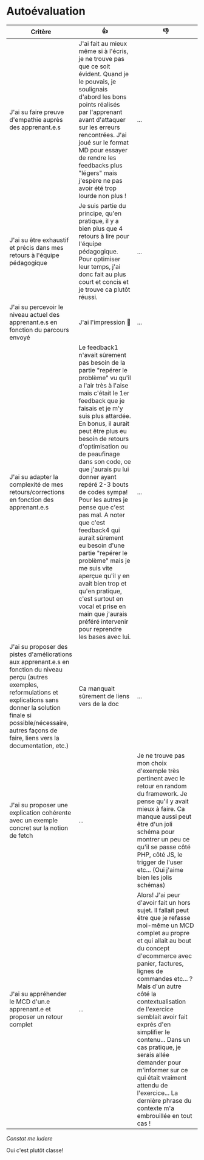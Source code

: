 # Autoévaluation

| Critère | 👍 | 👎 |
| ---------------- | ---------------- | ---------------- |
| J'ai su faire preuve d'empathie auprès des apprenant.e.s | J'ai fait au mieux même si à l'écris, je ne trouve pas que ce soit évident. Quand je le pouvais, je soulignais d'abord les bons points réalisés par l'apprenant avant d'attaquer sur les erreurs rencontrées. J'ai joué sur le format MD pour essayer de rendre les feedbacks plus "légers" mais j'espère ne pas avoir été trop lourde non plus ! | ... |
| J'ai su être exhaustif et précis dans mes retours à l'équipe pédagogique | Je suis partie du principe, qu'en pratique, il y a bien plus que 4 retours à lire pour l'équipe pédagogique. Pour optimiser leur temps, j'ai donc fait au plus court et concis et je trouve ca plutôt réussi. | ... |
| J'ai su percevoir le niveau actuel des apprenant.e.s en fonction du parcours envoyé | J'ai l'impression 🤞 | ... |
| J'ai su adapter la complexité de mes retours/corrections en fonction des apprenant.e.s  | Le feedback1 n'avait sûrement pas besoin de la partie "repérer le problème" vu qu'il a l'air très à l'aise mais c'était le 1er feedback que je faisais et je m'y suis plus attardée. En bonus, il aurait peut être plus eu besoin de retours d'optimisation ou de peaufinage dans son code, ce que j'aurais pu lui donner ayant repéré 2-3 bouts de codes sympa! Pour les autres je pense que c'est pas mal. A noter que c'est feedback4 qui aurait sûrement eu besoin d'une partie "repérer le problème" mais je me suis vite aperçue qu'il y en avait bien trop et qu'en pratique, c'est surtout en vocal et prise en main que j'aurais préféré intervenir pour reprendre les bases avec lui. | ... |
| J'ai su proposer des pistes d'améliorations aux apprenant.e.s en fonction du niveau perçu (autres exemples, reformulations et explications sans donner la solution finale si possible/nécessaire, autres façons de faire, liens vers la documentation, etc.) | Ca manquait sûrement de liens vers de la doc | ... |
| J'ai su proposer une explication cohérente avec un exemple concret sur la notion de fetch | ... | Je ne trouve pas mon choix d'exemple très pertinent avec le retour en random du framework. Je pense qu'il y avait mieux à faire. Ca manque aussi peut être d'un joli schéma pour montrer un peu ce qu'il se passe côté PHP, côté JS, le trigger de l'user etc... (Oui j'aime bien les jolis schémas) |
| J'ai su appréhender le MCD d'un.e apprenant.e et proposer un retour complet | ... | Alors! J'ai peur d'avoir fait un hors sujet. Il fallait peut être que je refasse moi-même un MCD complet au propre et qui allait au bout du concept d'ecommerce avec panier, factures, lignes de commandes etc... ? Mais d'un autre côté la contextualisation de l'exercice semblait avoir fait exprés d'en simplifier le contenu... Dans un cas pratique, je serais allée demander pour m'informer sur ce qui était vraiment attendu de l'exercice... La dernière phrase du contexte m'a embrouillée en tout cas ! |


_Constat me ludere_

Oui c'est plutôt classe!
